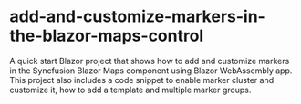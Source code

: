 # add-and-customize-markers-in-the-blazor-maps-control
A quick start Blazor project that shows how to add and customize markers in the Syncfusion Blazor Maps component using Blazor WebAssembly app. This project also includes a code snippet to enable marker cluster and customize it, how to add a template and multiple marker groups.
